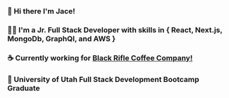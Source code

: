 ### 👋 Hi there I'm Jace!
### 👨‍💻 I'm a Jr. Full Stack Developer with skills in { React, Next.js, MongoDb, GraphQl, and AWS }
### ☕️ Currently working for [Black Rifle Coffee Company!](https://www.blackriflecoffee.com/pages/about-us)
### 🏫 University of Utah Full Stack Development Bootcamp Graduate
